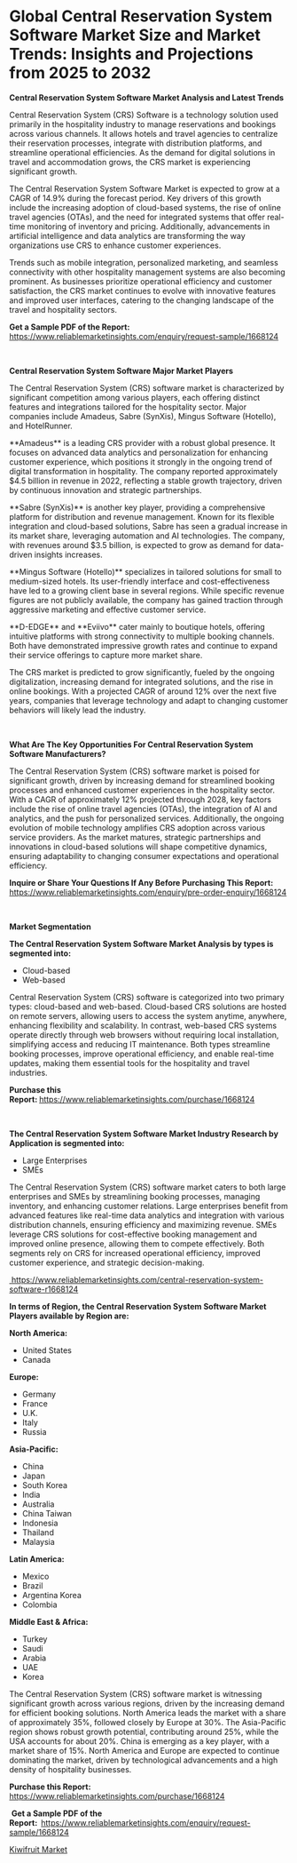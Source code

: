 <p><h1>Global Central Reservation System Software Market Size and Market Trends: Insights and Projections from 2025 to 2032</h1></p><p><strong>Central Reservation System Software Market Analysis and Latest Trends</strong></p>
<p><p>Central Reservation System (CRS) Software is a technology solution used primarily in the hospitality industry to manage reservations and bookings across various channels. It allows hotels and travel agencies to centralize their reservation processes, integrate with distribution platforms, and streamline operational efficiencies. As the demand for digital solutions in travel and accommodation grows, the CRS market is experiencing significant growth.</p><p>The Central Reservation System Software Market is expected to grow at a CAGR of 14.9% during the forecast period. Key drivers of this growth include the increasing adoption of cloud-based systems, the rise of online travel agencies (OTAs), and the need for integrated systems that offer real-time monitoring of inventory and pricing. Additionally, advancements in artificial intelligence and data analytics are transforming the way organizations use CRS to enhance customer experiences. </p><p>Trends such as mobile integration, personalized marketing, and seamless connectivity with other hospitality management systems are also becoming prominent. As businesses prioritize operational efficiency and customer satisfaction, the CRS market continues to evolve with innovative features and improved user interfaces, catering to the changing landscape of the travel and hospitality sectors.</p></p>
<p><strong>Get a Sample PDF of the Report:&nbsp;</strong> <a href="https://www.reliablemarketinsights.com/enquiry/request-sample/1668124?utm_campaign=2441&utm_medium=2&utm_source=Github&utm_content=ia&utm_term=06032025&utm_id=central-reservation-system-software">https://www.reliablemarketinsights.com/enquiry/request-sample/1668124</a></p>
<p>&nbsp;</p>
<p><strong>Central Reservation System Software Major Market Players</strong></p>
<p><p>The Central Reservation System (CRS) software market is characterized by significant competition among various players, each offering distinct features and integrations tailored for the hospitality sector. Major companies include Amadeus, Sabre (SynXis), Mingus Software (Hotello), and HotelRunner.</p><p>**Amadeus** is a leading CRS provider with a robust global presence. It focuses on advanced data analytics and personalization for enhancing customer experience, which positions it strongly in the ongoing trend of digital transformation in hospitality. The company reported approximately $4.5 billion in revenue in 2022, reflecting a stable growth trajectory, driven by continuous innovation and strategic partnerships.</p><p>**Sabre (SynXis)** is another key player, providing a comprehensive platform for distribution and revenue management. Known for its flexible integration and cloud-based solutions, Sabre has seen a gradual increase in its market share, leveraging automation and AI technologies. The company, with revenues around $3.5 billion, is expected to grow as demand for data-driven insights increases.</p><p>**Mingus Software (Hotello)** specializes in tailored solutions for small to medium-sized hotels. Its user-friendly interface and cost-effectiveness have led to a growing client base in several regions. While specific revenue figures are not publicly available, the company has gained traction through aggressive marketing and effective customer service.</p><p>**D-EDGE** and **Eviivo** cater mainly to boutique hotels, offering intuitive platforms with strong connectivity to multiple booking channels. Both have demonstrated impressive growth rates and continue to expand their service offerings to capture more market share.</p><p>The CRS market is predicted to grow significantly, fueled by the ongoing digitalization, increasing demand for integrated solutions, and the rise in online bookings. With a projected CAGR of around 12% over the next five years, companies that leverage technology and adapt to changing customer behaviors will likely lead the industry.</p></p>
<p>&nbsp;</p>
<p><strong>What Are The Key Opportunities For Central Reservation System Software Manufacturers?</strong></p>
<p><p>The Central Reservation System (CRS) software market is poised for significant growth, driven by increasing demand for streamlined booking processes and enhanced customer experiences in the hospitality sector. With a CAGR of approximately 12% projected through 2028, key factors include the rise of online travel agencies (OTAs), the integration of AI and analytics, and the push for personalized services. Additionally, the ongoing evolution of mobile technology amplifies CRS adoption across various service providers. As the market matures, strategic partnerships and innovations in cloud-based solutions will shape competitive dynamics, ensuring adaptability to changing consumer expectations and operational efficiency.</p></p>
<p><strong>Inquire or Share Your Questions If Any Before Purchasing This Report:</strong> <a href="https://www.reliablemarketinsights.com/enquiry/pre-order-enquiry/1668124?utm_campaign=2441&utm_medium=2&utm_source=Github&utm_content=ia&utm_term=06032025&utm_id=central-reservation-system-software">https://www.reliablemarketinsights.com/enquiry/pre-order-enquiry/1668124</a></p>
<p>&nbsp;</p>
<p><strong>Market Segmentation</strong></p>
<p><strong>The Central Reservation System Software Market Analysis by types is segmented into:</strong></p>
<p><ul><li>Cloud-based</li><li>Web-based</li></ul></p>
<p><p>Central Reservation System (CRS) software is categorized into two primary types: cloud-based and web-based. Cloud-based CRS solutions are hosted on remote servers, allowing users to access the system anytime, anywhere, enhancing flexibility and scalability. In contrast, web-based CRS systems operate directly through web browsers without requiring local installation, simplifying access and reducing IT maintenance. Both types streamline booking processes, improve operational efficiency, and enable real-time updates, making them essential tools for the hospitality and travel industries.</p></p>
<p><strong>Purchase this Report:&nbsp;</strong><a href="https://www.reliablemarketinsights.com/purchase/1668124?utm_campaign=2441&utm_medium=2&utm_source=Github&utm_content=ia&utm_term=06032025&utm_id=central-reservation-system-software">https://www.reliablemarketinsights.com/purchase/1668124</a></p>
<p>&nbsp;</p>
<p><strong>The Central Reservation System Software Market Industry Research by Application is segmented into:</strong></p>
<p><ul><li>Large Enterprises</li><li>SMEs</li></ul></p>
<p><p>The Central Reservation System (CRS) software market caters to both large enterprises and SMEs by streamlining booking processes, managing inventory, and enhancing customer relations. Large enterprises benefit from advanced features like real-time data analytics and integration with various distribution channels, ensuring efficiency and maximizing revenue. SMEs leverage CRS solutions for cost-effective booking management and improved online presence, allowing them to compete effectively. Both segments rely on CRS for increased operational efficiency, improved customer experience, and strategic decision-making.</p></p>
<p><a href="https://www.reliablemarketinsights.com/central-reservation-system-software-r1668124?utm_campaign=2441&utm_medium=2&utm_source=Github&utm_content=ia&utm_term=06032025&utm_id=central-reservation-system-software">&nbsp;https://www.reliablemarketinsights.com/central-reservation-system-software-r1668124</a></p>
<p><strong>In terms of Region, the Central Reservation System Software Market Players available by Region are:</strong></p>
<p>
    <p> <strong> North America: </strong>
        <ul>
            <li>United States</li>
            <li>Canada</li>
        </ul>
        </p> 
    <p> <strong> Europe: </strong>
        <ul>
            <li>Germany</li>
            <li>France</li>
            <li>U.K.</li>
            <li>Italy</li>
            <li>Russia</li>
        </ul>
        </p> 
    <p> <strong> Asia-Pacific: </strong>
        <ul>
            <li>China</li>
            <li>Japan</li>
            <li>South Korea</li>
            <li>India</li>
            <li>Australia</li>
            <li>China Taiwan</li>
            <li>Indonesia</li>
            <li>Thailand</li>
            <li>Malaysia</li>
        </ul>
        </p> 
    <p> <strong> Latin America: </strong>
        <ul>
            <li>Mexico</li>
            <li>Brazil</li>
            <li>Argentina Korea</li>
            <li>Colombia</li>
        </ul>
        </p> 
    <p> <strong> Middle East & Africa: </strong>
        <ul>
            <li>Turkey</li>
            <li>Saudi</li>
            <li>Arabia</li>
            <li>UAE</li>
            <li>Korea</li>
        </ul>
    </p>
    </p>
<p><p>The Central Reservation System (CRS) software market is witnessing significant growth across various regions, driven by the increasing demand for efficient booking solutions. North America leads the market with a share of approximately 35%, followed closely by Europe at 30%. The Asia-Pacific region shows robust growth potential, contributing around 25%, while the USA accounts for about 20%. China is emerging as a key player, with a market share of 15%. North America and Europe are expected to continue dominating the market, driven by technological advancements and a high density of hospitality businesses.</p></p>
<p><strong>Purchase this Report: </strong><a href="https://www.reliablemarketinsights.com/purchase/1668124?utm_campaign=2441&utm_medium=2&utm_source=Github&utm_content=ia&utm_term=06032025&utm_id=central-reservation-system-software">https://www.reliablemarketinsights.com/purchase/1668124</a></p>
<p>&nbsp;<strong>Get a Sample PDF of the Report:&nbsp;&nbsp;</strong><a href="https://www.reliablemarketinsights.com/enquiry/request-sample/1668124?utm_campaign=2441&utm_medium=2&utm_source=Github&utm_content=ia&utm_term=06032025&utm_id=central-reservation-system-software">https://www.reliablemarketinsights.com/enquiry/request-sample/1668124</a></p>
<p><strong></strong></p>
<p><p><a href="https://github.com/ilonaenterline65/Market-Research-Report-List-1/blob/main/kiwifruit-market.md?utm_campaign=2441&utm_medium=2&utm_source=Github&utm_content=ia&utm_term=06032025&utm_id=central-reservation-system-software">Kiwifruit Market</a></p></p>